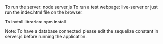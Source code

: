 To run the server: node server.js
To run a test webpage: live-server or just run the index.html file on the browser.

To install libraries: npm install

Note: To have a database connected, please edit the sequelize constant in server.js before running the application.
